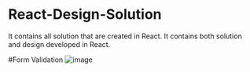 # React-Design-Solution
It contains all solution that are created in React. 
It contains both solution and design developed in React.

#Form Validation
![image](https://user-images.githubusercontent.com/45258794/148345633-f04e9230-7bf3-44fb-9591-1d464f23285c.png)
